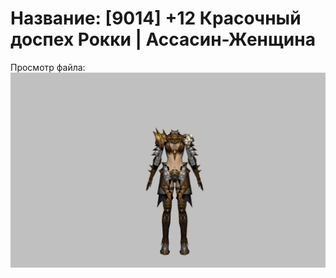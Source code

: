# Название: [9014] +12 Красочный доспех Рокки | Ассасин-Женщина

Просмотр файла:
![p070032.png](p070032.png)